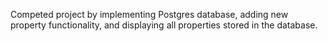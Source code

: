 Competed project by implementing Postgres database, adding new property functionality, and displaying all properties stored in the database.
